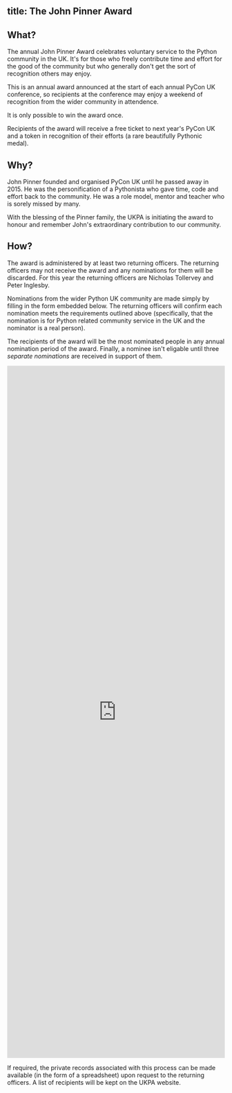 title: The John Pinner Award
---
<h2>What?</h2>

The annual John Pinner Award celebrates voluntary service to the Python
community in the UK. It's for those who freely contribute time and effort for
the good of the community but who generally don't get the sort of recognition
others may enjoy.

This is an annual award announced at the start of each annual PyCon UK
conference, so recipients at the conference may enjoy a weekend of recognition
from the wider community in attendence.

It is only possible to win the award once.

Recipients of the award will receive a free ticket to next year's PyCon UK and
a token in recognition of their efforts (a rare beautifully Pythonic medal).

<h2>Why?</h2>

John Pinner founded and organised PyCon UK until he passed away in 2015. He was
the personification of a Pythonista who gave time, code and effort back to the
community. He was a role model, mentor and teacher who is sorely missed by
many.

With the blessing of the Pinner family, the UKPA is initiating the award to
honour and remember John's extraordinary contribution to our community.

<h2>How?</h2>

The award is administered by at least two returning officers. The returning
officers may not receive the award and any nominations for them will be
discarded. For this year the returning officers are Nicholas Tollervey and
Peter Inglesby.

Nominations from the wider Python UK community are made simply by filling in
the form embedded below. The returning officers will confirm
each nomination meets the requirements outlined above (specifically, that the
nomination is for Python related community service in the UK and the nominator
is a real person).

The recipients of the award will be the most nominated people in any
annual nomination period of the award. Finally, a nominee isn't eligable
until three *separate nominations* are received in support of them.

<iframe src="https://docs.google.com/forms/d/e/1FAIpQLSdWFta61RMBmxgPEpZghorFzSpKCkyabVgRAJMbyMt2ARF0oQ/viewform?embedded=true" width="100%" height="1600" frameborder="0" marginheight="0" marginwidth="0">Loading...</iframe>

If required, the private records associated with this process can be made
available (in the form of a spreadsheet) upon request to the returning
officers. A list of recipients will be kept on the UKPA website.
